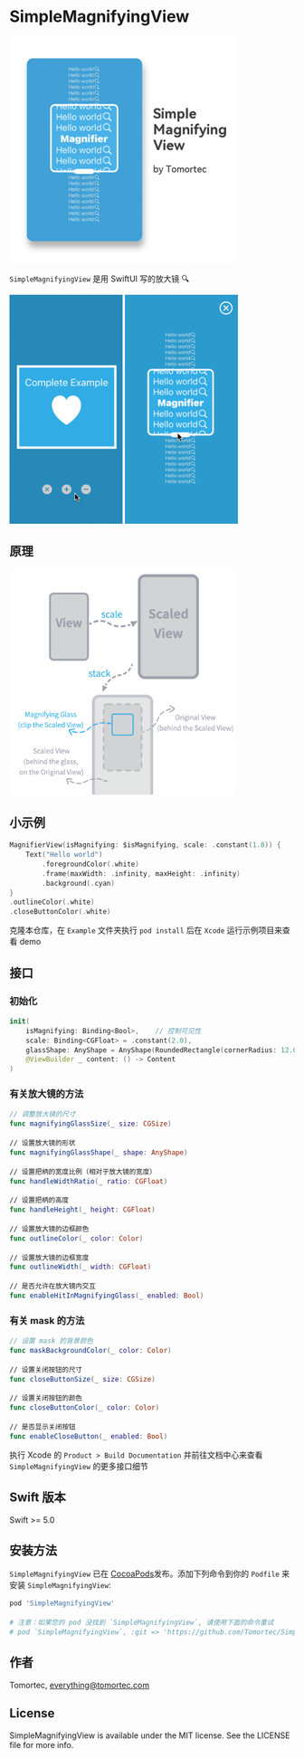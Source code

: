 # SimpleMagnifyingView

<img src="./screenshot.png" alt="Banner" width="400">

`SimpleMagnifyingView` 是用 SwiftUI 写的放大镜 🔍

<p float="left">
    <img src="./demo.gif" alt="Demo" width="200"> 
    <img src="./demo-1.gif" alt="Demo1" width="200">
</p>

## 原理

<img src="./how-it-works.png" alt="How It Works" width="400">

## 小示例

``` Swift
MagnifierView(isMagnifying: $isMagnifying, scale: .constant(1.8)) {
    Text("Hello world")
        .foregroundColor(.white)
        .frame(maxWidth: .infinity, maxHeight: .infinity)
        .background(.cyan)
}
.outlineColor(.white)
.closeButtonColor(.white)
```

克隆本仓库，在 `Example` 文件夹执行 `pod install` 后在 `Xcode` 运行示例项目来查看 demo

## 接口

### 初始化
``` swift
init(
    isMagnifying: Binding<Bool>,    // 控制可见性
    scale: Binding<CGFloat> = .constant(2.0),
    glassShape: AnyShape = AnyShape(RoundedRectangle(cornerRadius: 12.0)),
    @ViewBuilder _ content: () -> Content
)
```

### 有关放大镜的方法
``` swift
// 调整放大镜的尺寸
func magnifyingGlassSize(_ size: CGSize)

// 设置放大镜的形状
func magnifyingGlassShape(_ shape: AnyShape)

// 设置把柄的宽度比例（相对于放大镜的宽度）
func handleWidthRatio(_ ratio: CGFloat)

// 设置把柄的高度
func handleHeight(_ height: CGFloat)

// 设置放大镜的边框颜色
func outlineColor(_ color: Color)

// 设置放大镜的边框宽度
func outlineWidth(_ width: CGFloat)

// 是否允许在放大镜内交互
func enableHitInMagnifyingGlass(_ enabled: Bool)
```

### 有关 mask 的方法
``` swift
// 设置 mask 的背景颜色
func maskBackgroundColor(_ color: Color)

// 设置关闭按钮的尺寸
func closeButtonSize(_ size: CGSize)

// 设置关闭按钮的颜色
func closeButtonColor(_ color: Color)

// 是否显示关闭按钮
func enableCloseButton(_ enabled: Bool)
```

执行 Xcode 的 `Product > Build Documentation` 并前往文档中心来查看 `SimpleMagnifyingView` 的更多接口细节

## Swift 版本

Swift >= 5.0

## 安装方法

`SimpleMagnifyingView` 已在 [CocoaPods](https://cocoapods.org)发布。添加下列命令到你的 `Podfile` 来安装 `SimpleMagnifyingView`:

```ruby
pod 'SimpleMagnifyingView'

# 注意：如果您的 pod 没找到 `SimpleMagnifyingView`, 请使用下面的命令重试
# pod `SimpleMagnifyingView`, :git => 'https://github.com/Tomortec/SimpleMagnifyingView.git'
```

## 作者

Tomortec, everything@tomortec.com

## License

SimpleMagnifyingView is available under the MIT license. See the LICENSE file for more info.

